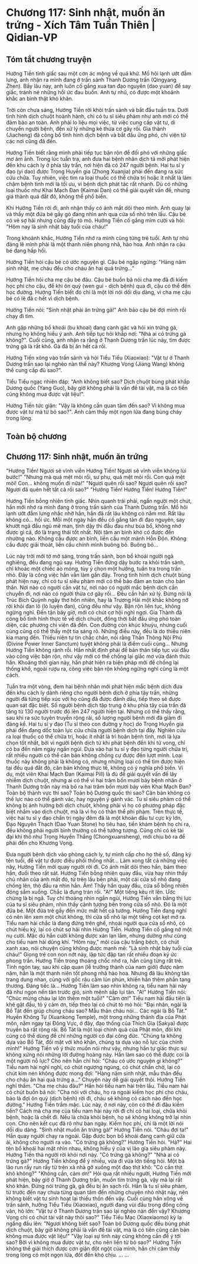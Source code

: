 # Chương 117: Sinh nhật, muốn ăn trứng - Xích Tâm Tuần Thiên | Qidian-VP

## Tóm tắt chương truyện

Hướng Tiền tỉnh giấc sau một cơn ác mộng về quá khứ. Mồ hôi lạnh ướt đẫm lưng, anh nhận ra mình đang ở trấn sảnh Thanh Dương trấn (Qingyang Zhen). Bấy lâu nay, anh luôn cố gắng xua tan đạo nguyên (dao yuan) để say giấc, tránh né những hồi ức đau buồn. Anh tự nhủ, có được một khoảnh khắc an bình thật khó khăn.

Trời còn chưa sáng, Hướng Tiền rời khỏi trấn sảnh và bắt đầu tuần tra. Dưới tình hình dịch chuột hoành hành, chỉ có tu sĩ siêu phàm như anh mới có thể đảm bảo an toàn. Anh phải lo liệu mọi việc, từ việc cung cấp vật tư, di chuyển người bệnh, đến xử lý những kẻ thừa cơ gây rối. Gia thành (Jiacheng) đã công bố tình hình dịch bệnh và bắt đầu ứng phó, chi viện từ các nơi cũng đã đến.

Hướng Tiền biết rằng mình phải tiếp tục bận rộn để đối phó với những giấc mơ ám ảnh. Trong lúc tuần tra, anh đưa hai bệnh nhân dịch tả mới phát hiện đến khu cách ly ở phía tây trấn, nơi hiện đã có 247 người bệnh. Hai tu sĩ y đạo (yi dao) được Trọng Huyền gia (Zhong Xuanjia) phái đến đang ra sức cứu chữa. Tuy nhiên, việc tìm ra loại thuốc có thể chữa trị hoặc ít nhất là làm chậm bệnh tình mới là tối ưu, vì bệnh dịch phát tác rất nhanh. Dù có những loại thuốc như Khai Mạch Đan (Kaimai Dan) có thể giải quyết vấn đề, nhưng giá thành quá đắt đỏ, không thể phổ biến.

Khi Hướng Tiền rời đi, anh nhận thấy có ánh mắt dõi theo mình. Anh quay lại và thấy một đứa bé gầy gò đang nhìn anh qua cửa sổ nhỏ trên lầu. Cậu bé có vẻ sợ hãi nhưng cũng đầy tò mò. Hướng Tiền cố gắng mỉm cười và hỏi: "Hôm nay là sinh nhật bảy tuổi của cháu!"

Trong khoảnh khắc, Hướng Tiền nhớ ra mình cũng từng trẻ tuổi. Anh tự nhủ đáng lẽ mình phải là một thanh niên phong nhã, hào hoa. Anh nhận ra cậu bé đang hấp hối.

Hướng Tiền hỏi cậu bé có ước nguyện gì. Cậu bé ngập ngừng: "Hàng năm sinh nhật, mẹ cháu đều cho cháu ăn hai quả trứng..."

Hướng Tiền hỏi cha mẹ cậu bé đâu. Cậu bé buồn bã nói cha mẹ đã đi kiếm học phí cho cậu, để khi ôn quỷ (wen gui - dịch bệnh) qua đi, cậu có thể đến học đường. Hướng Tiền biết đó chỉ là một lời nói dối dịu dàng, vì cha mẹ cậu bé có lẽ đã c·hết vì dịch bệnh.

Hướng Tiền nói: "Sinh nhật phải ăn trứng gà!" Anh bảo cậu bé đợi mình rồi chạy đi tìm.

Anh gặp những bổ khoái (bu khoai) đang canh gác và hỏi xin trứng gà, nhưng họ không hiểu ý anh. Anh tiếp tục hỏi khắp nơi: "Nhà ai có trứng gà không?". Cuối cùng, anh nhận ra rằng ở Thanh Dương trấn lúc này, tìm được trứng gà là rất khó. Gà đã bị ăn hết cả rồi.

Hướng Tiền xông vào trấn sảnh và hỏi Tiểu Tiểu (Xiaoxiao): "Vật tư ở Thanh Dương trấn sao lại nghèo nàn thế này? Khương Vọng (Jiang Wang) không thể cung cấp đủ sao?".

Tiểu Tiểu ngạc nhiên đáp: "Anh không biết sao? Dịch chuột bùng phát khắp Dương quốc (Yang Guo), bây giờ không phải là vấn đề tài vật, mà là có tiền cũng không mua được vật liệu!".

Hướng Tiền tức giận: "Vậy là không cần quan tâm đến sao? Vì không mua được vật tư mà từ bỏ sao?". Anh cảm thấy một ngọn lửa đang bùng cháy trong lòng.

## Toàn bộ chương

## Chương 117: Sinh nhật, muốn ăn trứng

"Hướng Tiền! Ngươi sẽ vĩnh viễn Hướng Tiền! Ngươi sẽ vĩnh viễn không lùi bước!"
"Nhưng mà quá mệt mỏi rồi, sư phụ, quá mệt mỏi rồi. Con quá mệt mỏi! Con… không muốn đi nữa!"
"Ngươi quên rồi sao? Ngươi quên rồi sao? Ngươi đã quên hết tất cả rồi sao?"
"Hướng Tiền! Hướng Tiền! Hướng Tiền!"

Hướng Tiền bỗng nhiên tỉnh giấc.
Nhìn quanh trái phải, ngẩn người một chút, hắn mới nhớ ra mình đang ở trong trấn sảnh của Thanh Dương trấn.
Mồ hôi lạnh ướt đẫm lưng nhắc nhở hắn, hắn đã rất lâu không có nằm mơ. Rất lâu không có… hồi ức.
Mỗi một ngày hắn đều cố gắng tản đi đạo nguyên, say khướt ngã đầu ngủ mê man, tỉnh dậy thì đầu đau như búa bổ, không nhớ được gì cả, đó là trạng thái tốt nhất.
Nội tâm an bình khó có được đến nhường nào.
Không cầu được an bình, liền cầu một mảnh Hỗn Độn.
Không cầu được giải thoát, liền cầu chính mình buông bỏ.
Buông bỏ…

Lúc này trời mới tờ mờ sáng, trong trấn sảnh, bọn bổ khoái người ngả nghiêng, đều đang ngủ say.
Hướng Tiền đứng dậy bước ra khỏi trấn sảnh, chỉ khoác một chiếc áo mỏng, tùy ý chọn một hướng, tuần tra trong trấn nhỏ. Đây là công việc hắn vẫn làm gần đây.
Trong tình hình dịch chuột bùng phát hiện nay, chỉ có tu sĩ siêu phàm mới có thể bảo đảm an toàn cho bản thân.
Nơi nào có người cần vật tư, nơi nào có người mắc bệnh dịch cần chuyển đi, nơi nào có người thừa cơ gây rối… Đều cần hắn xử lý.
Đừng nói là Trúc Bích Quỳnh ngây thơ hồn nhiên, hay là Trương Hải một khắc không nỡ rời khỏi đan lô (lò luyện đan), cũng đều như vậy. Bận rộn liên tục, không ngừng nghỉ. Đến tận bây giờ, mới có chút cơ hội nghỉ ngơi.
Gia Thành đã công bố tình hình thực tế về dịch chuột, đồng thời bắt đầu ứng phó toàn diện, các phương chi viện đã đến. Con đường còn khúc khuỷu, nhưng cuối cùng cũng có thể thấy một tia sáng rõ.
Những điều này, đều là do thiếu niên kia mang đến. Thiếu niên tự tin chắc chắn, nói rằng Thần Thông Nội Phủ (Divine Power Inner Sanctum) tuyệt không phải là điểm cuối cùng…
Nhưng Hướng Tiền không rảnh rỗi.
Hắn nhất định phải để bản thân tiếp tục vùi đầu vào công việc bận rộn, như vậy mới có thể chống lại giấc mơ vừa đánh thức hắn. Khoảng thời gian này, hắn phát hiện ra biện pháp mới để chống lại thống khổ, ngoài rượu ra, công việc bận rộn không ngừng nghỉ cũng là một cách.

Tuần tra một vòng, đem hai bệnh nhân mới phát hiện mắc bệnh dịch đưa đến khu cách ly dành riêng cho người bệnh dịch ở phía tây trấn, những người đã từng tiếp xúc với họ cũng đã được đánh dấu, tiếp theo sẽ được quan sát đặc biệt.
Số người bệnh dịch tập trung ở khu phía tây của trấn đã tăng từ 130 người trước đó lên 247 người hiện tại.
Nhưng có thể thấy rằng, sau khi ra sức tuyên truyền rộng rãi, số lượng người bệnh mới đã giảm đi đáng kể.
Hai tu sĩ y đạo (Tu sĩ theo con đường y học) do Trọng Huyền gia phái đến đang dốc toàn lực cứu chữa người bệnh dịch tại đây.
Nghiên cứu ra loại thuốc có thể chữa trị, hoặc ít nhất là trì hoãn bệnh tình, mới là lựa chọn tốt nhất, bởi vì người bệnh dịch từ khi phát bệnh đến khi t‌ử v‌ong, chỉ có ba đến năm ngày ngắn ngủi. Dựa vào hai tu sĩ y đạo từng người chữa trị, rất nhiều người có thể căn bản không chống cự được đến lượt mình.
Loại thuốc này không phải là không có, nhưng những loại có thể tìm được hiện tại đều quá đắt đỏ, căn bản không thực tế, không có ý nghĩa phổ biến.
Ví dụ, một viên Khai Mạch Đan (Kaimai Pill) là đủ để giải quyết vấn đề lây nhiễm dịch chuột, nhưng ai có thể vì hai trăm bốn mươi bảy bệnh nhân ở Thanh Dương trấn này mà bỏ ra hai trăm bốn mươi bảy viên Khai Mạch Đan?
Toàn bộ thành vực thì sao? Toàn bộ Dương quốc thì sao? Căn bản không có thế lực nào có thể gánh vác, hay nguyện ý gánh vác.
Tu sĩ siêu phàm có thể không bị ảnh hưởng bởi dịch chuột, không phải vì họ có phương pháp đặc biệt nhắm vào dịch chuột, mà là vì họ có thân thể phi phàm.
Trên thực tế, việc hai tu sĩ y đạo chẩn trị ngày đêm đã là một khoản đầu tư cực kỳ lớn, Đạo Nguyên Thạch (Dao Yuan Stone) họ tiêu hao, tiền khám bệnh họ chi ra, đều không phải người bình thường có thể tưởng tượng.
Cũng chỉ có kẻ tài đại khí thô như Trọng Huyền Thắng (Chongxuansheng), mới chịu bỏ ra để phái đến cho Khương Vọng.

Đưa người bệnh dịch vào phòng cách ly, tự mình cấp cho họ thẻ số, đăng ký tên tuổi, để vật tư được điều phối thống nhất…
Làm xong tất cả những việc này, Hướng Tiền mới quay người rời đi.
Có ánh mắt dõi theo hắn, bám theo hắn, đuổi theo rất sát.
Hướng Tiền bỗng nhiên quay đầu, vừa hay nhìn thấy chủ nhân của ánh mắt đó, từ trên lầu bên phải, một cái cửa sổ nhỏ đang chống lên, thò đầu ra nhìn hắn.
Ầm!
Thấy hắn quay đầu, cửa sổ bỗng nhiên đóng sầm xuống.
Chắc là đụng trán rồi.
"A!"
Một tiếng kêu rít lên.
Ước chừng là bị ngã.
Tuy chỉ thoáng nhìn ngắn ngủi, Hướng Tiền vẫn bằng thị lực của tu sĩ siêu phàm, nhìn thấy cảnh tượng bên trong cửa sổ nhỏ.
Đó là một đứa bé.
Một đứa trẻ gầy đến mức mất hết cả tướng.
Hướng Tiền đang nghĩ có nên lên xem một chút không, thì cửa sổ nhỏ lại một tiếng cọt kẹt mở ra.
Tiểu nam hài chắc là đang đứng trên ghế, nhoài người qua cửa sổ nhỏ, có chút hiếu kỳ, lại có chút sợ hãi nhìn Hướng Tiền.
Hướng Tiền cố gắng nở một nụ cười.
Mặc dù hắn cười không được xán lạn lắm, nhưng dường như cũng cho tiểu nam hài dũng khí.
"Hôm nay," môi của cậu trắng bệch, có chút xanh xao, nói chuyện cũng không được mạnh mẽ: "Là sinh nhật bảy tuổi của cháu!"
Giọng trẻ con non nớt này, lập tức đập tan rất nhiều đoạn ký ức phong trần.
Hướng Tiền trong thoáng chốc nhớ ra, hắn cũng từng rất trẻ.
Tính ngón tay, sau khi cập quan (lễ trưởng thành của nam giới) được năm năm, hẳn là một thanh niên tốt phong nhã hào hoa.
Nhưng đã lâu không tân trang dung nhan, cùng với gốc râu cằm lún phún, khiến hắn thêm phần tang thương.
Đáng tiếc là… Hướng Tiền làm sao nhìn không ra, tiểu nam hài này đã như ngọn nến tàn trước gió, sinh mệnh sắp lụi tàn.
"A!" Hướng Tiền nói: "Chúc mừng cháu lại lớn thêm một tuổi!"
"Cảm ơn!" Tiểu nam hài đầu tiên là khẽ gật đầu, tỏ ý cảm ơn, tiếp theo lại có chút tò mò hỏi: "Đại nhân, ngài là Bồ Tát đến giúp chúng cháu sao? Mẫu thân cháu nói… Các ngài là Bồ Tát."
Huyền Không Tự (Xuankong Temple), một trong những thánh địa của Phật môn, nằm ngay tại Đông Vực, ở đây, đạo thống của Thích Gia (Sakya) được truyền bá rất rộng rãi.
Bồ Tát là một loại chính quả của Phật môn, đôi khi cũng có thể dùng để chỉ những người có đại công đức.
"Chúng ta không dựa vào Bồ Tát, đối mặt với khó khăn, chúng ta dựa vào nỗ lực của chính mình!"
Hướng Tiền vô ý thức muốn nói như vậy, nhưng hắn tự giác thực sự không xứng nói những lời đường hoàng này.
Hắn làm sao có thể được coi là một người nỗ lực?
Cho nên hắn chỉ hỏi: "Cháu có ước nguyện gì không?"
Tiểu nam hài nghĩ nghĩ, có chút ngượng ngùng, có chút chần chờ, lại có chút kìm nén không được mong đợi: "Hàng năm sinh nhật, mẫu thân đều cho cháu ăn hai quả trứng ạ…"
Chuyện này dễ giải quyết thôi.
Hướng Tiền nghĩ thầm.
"Cha mẹ cháu đâu?" Hắn hỏi tiểu nam hài trên lầu.
Tiểu nam hài có chút buồn bã nói: "Cha nói với cháu, họ ra ngoài kiếm học phí cho cháu, bảo là đợi ôn quỷ (dịch bệnh) rời đi, cháu sẽ không có cách nào đến học đường."
Hướng Tiền trầm mặc.
Lúc này, ở nơi này, còn có thể đi đâu kiếm tiền?
Cách mà cha mẹ của tiểu nam hài này rời đi chỉ có hai loại, chữa khỏi bệnh, hoặc là c‌hết đi.
Nếu là chữa khỏi bệnh, họ sẽ không không trở lại nhìn con. Cho nên kết cục đã rõ như ban ngày.
Kiếm học phí, chỉ là một lời nói dối dịu dàng.
"Sinh nhật muốn ăn trứng gà!" Hướng Tiền nói.
"Cháu đợi ta!"
Hắn quay người chạy ra ngoài.
Gặp được bọn bổ khoái đang canh giữ cửa ải, không cho người ra vào.
"Có trứng gà không?" Hướng Tiền hỏi.
"Hả?" Hai tên bổ khoái hai mặt nhìn nhau, không hiểu ý của vị lão gia siêu phàm này.
Hướng Tiền thả người rời khỏi nơi này.
"Có trứng gà không?"
"Nhà ai có trứng gà?"
Hướng Tiền không để ý nhiều, vừa đi vừa lớn tiếng hỏi.
Một bà lão run rẩy run rẩy từ trên xà nhà gỡ xuống một đao thịt khô: "Có cần thịt khô không?"
"Không cần, cảm ơn!"
Hỏi qua rất nhiều người, Hướng Tiền mới phát hiện, bây giờ ở Thanh Dương trấn, muốn tìm trứng gà, vậy mà lại rất khó khăn.
Đừng nói trứng gà, gà đều bị ăn sạch rồi.
Hắn là tu sĩ siêu phàm, từ trước đến nay chưa từng quan tâm đến những chuyện nhỏ nhặt này, nên không biết vật tư sinh hoạt lại thiếu thốn đến vậy.
Cuối cùng hắn xông về trấn sảnh, hướng Tiểu Tiểu (Xiaoxiao), người đang vùi đầu trong đống công văn, hô lớn: "Vật tư ở Thanh Dương trấn sao lại nghèo nàn đến vậy? Khương Vọng chỉ có chút tài vật này thôi sao?"
Tiểu Tiểu Mạc (Xiaoxiaomo) kỳ lạ ngẩng đầu lên: "Ngươi không biết sao? Toàn bộ Dương quốc đều bùng phát dịch chuột, bây giờ không phải là vấn đề tài vật, mà là có tiền cũng căn bản không mua được vật liệu!"
"Vậy loại sự tình này cũng không cần để ý tới sao? Bởi vì không mua được vật tư, cho nên liền từ bỏ sao?"
Hướng Tiền không thể giải thích được cơn giận đột ngột của mình, hắn chỉ cảm thấy trong lòng có một ngọn lửa, đốt đến khó chịu.
…
…